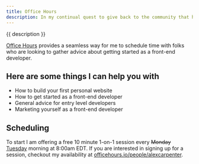 ```yaml
---
title: Office Hours
description: In my continual quest to give back to the community that has provided so much for me, I decided to signup up for a service called Office Hours.
---
```

{{ description }}

[Office Hours](https://officehours.io/) provides a seamless way for me to schedule time with folks who are looking to gather advice about getting started as a front-end developer.

## Here are some things I can help you with

* How to build your first personal website
* How to get started as a front-end developer
* General advice for entry level developers
* Marketing yourself as a front-end developer

## Scheduling

To start I am offering a free 10 minute 1-on-1 session every <del datetime="2018-06-18 15:08:57">Monday</del> <ins datetime="2018-06-18 15:08:57">Tuesday</ins> morning at 8:00am EDT. If you are interested in signing up for a session, checkout my availability at [officehours.io/people/alexcarpenter](https://officehours.io/people/alexcarpenter).

